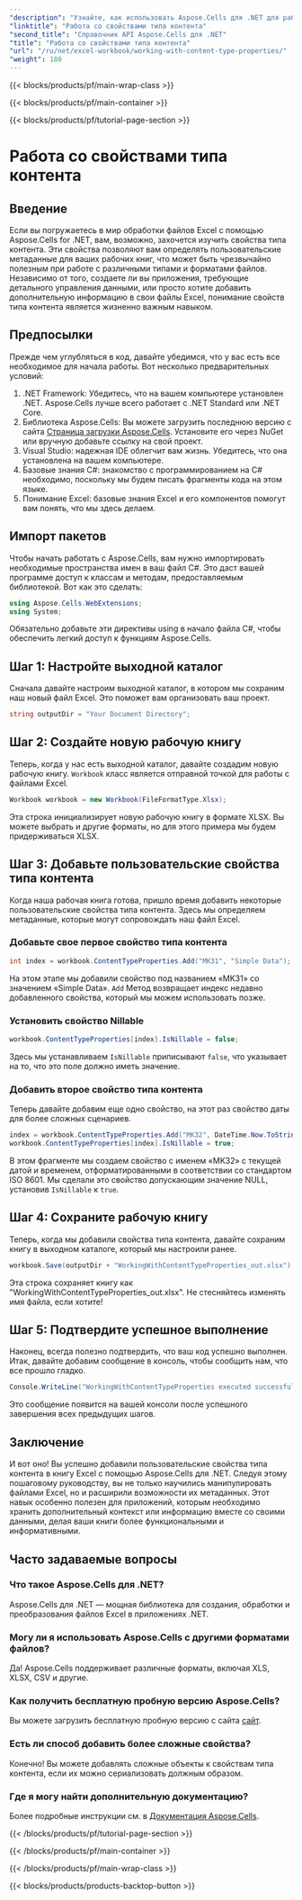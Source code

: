 ```yaml
---
"description": "Узнайте, как использовать Aspose.Cells для .NET для работы со свойствами типа контента для улучшенного управления метаданными Excel. Следуйте этому простому пошаговому руководству."
"linktitle": "Работа со свойствами типа контента"
"second_title": "Справочник API Aspose.Cells для .NET"
"title": "Работа со свойствами типа контента"
"url": "/ru/net/excel-workbook/working-with-content-type-properties/"
"weight": 180
---
```


{{< blocks/products/pf/main-wrap-class >}}

{{< blocks/products/pf/main-container >}}

{{< blocks/products/pf/tutorial-page-section >}}

# Работа со свойствами типа контента

## Введение

Если вы погружаетесь в мир обработки файлов Excel с помощью Aspose.Cells for .NET, вам, возможно, захочется изучить свойства типа контента. Эти свойства позволяют вам определять пользовательские метаданные для ваших рабочих книг, что может быть чрезвычайно полезным при работе с различными типами и форматами файлов. Независимо от того, создаете ли вы приложения, требующие детального управления данными, или просто хотите добавить дополнительную информацию в свои файлы Excel, понимание свойств типа контента является жизненно важным навыком.

## Предпосылки

Прежде чем углубляться в код, давайте убедимся, что у вас есть все необходимое для начала работы. Вот несколько предварительных условий:

1. .NET Framework: Убедитесь, что на вашем компьютере установлен .NET. Aspose.Cells лучше всего работает с .NET Standard или .NET Core.
2. Библиотека Aspose.Cells: Вы можете загрузить последнюю версию с сайта [Страница загрузки Aspose.Cells](https://releases.aspose.com/cells/net/). Установите его через NuGet или вручную добавьте ссылку на свой проект.
3. Visual Studio: надежная IDE облегчит вам жизнь. Убедитесь, что она установлена на вашем компьютере.
4. Базовые знания C#: знакомство с программированием на C# необходимо, поскольку мы будем писать фрагменты кода на этом языке.
5. Понимание Excel: базовые знания Excel и его компонентов помогут вам понять, что мы здесь делаем.

## Импорт пакетов

Чтобы начать работать с Aspose.Cells, вам нужно импортировать необходимые пространства имен в ваш файл C#. Это даст вашей программе доступ к классам и методам, предоставляемым библиотекой. Вот как это сделать:

```csharp
using Aspose.Cells.WebExtensions;
using System;
```

Обязательно добавьте эти директивы using в начало файла C#, чтобы обеспечить легкий доступ к функциям Aspose.Cells.

## Шаг 1: Настройте выходной каталог

Сначала давайте настроим выходной каталог, в котором мы сохраним наш новый файл Excel. Это поможет вам организовать ваш проект.

```csharp
string outputDir = "Your Document Directory";
```

## Шаг 2: Создайте новую рабочую книгу

Теперь, когда у нас есть выходной каталог, давайте создадим новую рабочую книгу. `Workbook` класс является отправной точкой для работы с файлами Excel.

```csharp
Workbook workbook = new Workbook(FileFormatType.Xlsx);
```

Эта строка инициализирует новую рабочую книгу в формате XLSX. Вы можете выбрать и другие форматы, но для этого примера мы будем придерживаться XLSX.

## Шаг 3: Добавьте пользовательские свойства типа контента

Когда наша рабочая книга готова, пришло время добавить некоторые пользовательские свойства типа контента. Здесь мы определяем метаданные, которые могут сопровождать наш файл Excel.

### Добавьте свое первое свойство типа контента

```csharp
int index = workbook.ContentTypeProperties.Add("MK31", "Simple Data");
```

На этом этапе мы добавили свойство под названием «MK31» со значением «Simple Data». `Add` Метод возвращает индекс недавно добавленного свойства, который мы можем использовать позже.

### Установить свойство Nillable

```csharp
workbook.ContentTypeProperties[index].IsNillable = false;
```

Здесь мы устанавливаем `IsNillable` приписывают `false`, что указывает на то, что это поле должно иметь значение.

### Добавить второе свойство типа контента

Теперь давайте добавим еще одно свойство, на этот раз свойство даты для более сложных сценариев.

```csharp
index = workbook.ContentTypeProperties.Add("MK32", DateTime.Now.ToString("yyyy-MM-dd'T'hh:mm:ss"), "DateTime");
workbook.ContentTypeProperties[index].IsNillable = true;
```

В этом фрагменте мы создаем свойство с именем «MK32» с текущей датой и временем, отформатированными в соответствии со стандартом ISO 8601. Мы сделали это свойство допускающим значение NULL, установив `IsNillable` к `true`.

## Шаг 4: Сохраните рабочую книгу

Теперь, когда мы добавили свойства типа контента, давайте сохраним книгу в выходном каталоге, который мы настроили ранее. 

```csharp
workbook.Save(outputDir + "WorkingWithContentTypeProperties_out.xlsx");
```

Эта строка сохраняет книгу как "WorkingWithContentTypeProperties_out.xlsx". Не стесняйтесь изменять имя файла, если хотите!

## Шаг 5: Подтвердите успешное выполнение

Наконец, всегда полезно подтвердить, что ваш код успешно выполнен. Итак, давайте добавим сообщение в консоль, чтобы сообщить нам, что все прошло гладко.

```csharp
Console.WriteLine("WorkingWithContentTypeProperties executed successfully.");
```

Это сообщение появится на вашей консоли после успешного завершения всех предыдущих шагов.

## Заключение

И вот оно! Вы успешно добавили пользовательские свойства типа контента в книгу Excel с помощью Aspose.Cells для .NET. Следуя этому пошаговому руководству, вы не только научились манипулировать файлами Excel, но и расширили возможности их метаданных. Этот навык особенно полезен для приложений, которым необходимо хранить дополнительный контекст или информацию вместе со своими данными, делая ваши книги более функциональными и информативными.

## Часто задаваемые вопросы

### Что такое Aspose.Cells для .NET?
Aspose.Cells для .NET — мощная библиотека для создания, обработки и преобразования файлов Excel в приложениях .NET.

### Могу ли я использовать Aspose.Cells с другими форматами файлов?
Да! Aspose.Cells поддерживает различные форматы, включая XLS, XLSX, CSV и другие.

### Как получить бесплатную пробную версию Aspose.Cells?
Вы можете загрузить бесплатную пробную версию с сайта [сайт](https://releases.aspose.com/).

### Есть ли способ добавить более сложные свойства?
Конечно! Вы можете добавлять сложные объекты к свойствам типа контента, если их можно сериализовать должным образом.

### Где я могу найти дополнительную документацию?
Более подробные инструкции см. в [Документация Aspose.Cells](https://reference.aspose.com/cells/net/).

{{< /blocks/products/pf/tutorial-page-section >}}

{{< /blocks/products/pf/main-container >}}

{{< /blocks/products/pf/main-wrap-class >}}

{{< blocks/products/products-backtop-button >}}